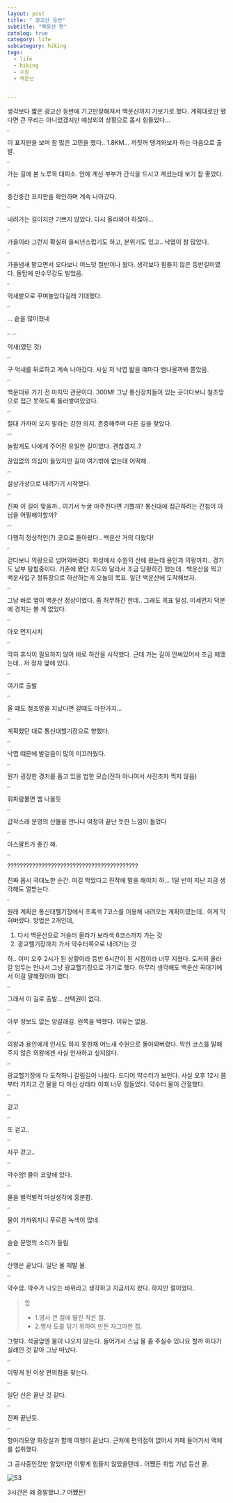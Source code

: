 ```yaml
---
layout: post
title: " 광교산 등반"
subtitle: "백운산 편"
catalog: true
category: life
subcategory: hiking
tags:
  - life
  - hiking
  - 수원
  - 백운산


---
```


 생각보다 짧은 광교산 등반에 기고만장해져서 백운산까지 가보기로 했다. 계획대로만 됐다면 큰 무리는 아니었겠지만 예상외의 상황으로  몹시 힘들었다...

<img src="https://cdn.jsdelivr.net/gh/junsoopooh/junsoopooh.github.io/img/life231217/1.webp" alt="1" style="zoom: 20%;" />

  이 표지판을 보며 참 많은 고민을 했다.. 1.8KM... 까짓꺼 댕겨와보자 하는 마음으로 출발.



<img src="https://cdn.jsdelivr.net/gh/junsoopooh/junsoopooh.github.io/img/life231217/2.webp" alt="2" style="zoom: 20%;" />

가는 길에 본 노루목 대피소. 안에 계신 부부가 간식을 드시고 계셨는데 보기 참 좋았다.



<img src="https://cdn.jsdelivr.net/gh/junsoopooh/junsoopooh.github.io/img/life231217/3.webp" alt="3" style="zoom: 20%;" />

 중간중간 표지판을 확인하며 계속 나아갔다.



<img src="https://cdn.jsdelivr.net/gh/junsoopooh/junsoopooh.github.io/img/life231217/4.webp" alt="4" style="zoom: 20%;" />

내려가는 길이지만 기쁘지 않았다. 다시 올라와야 하잖아...



<img src="https://cdn.jsdelivr.net/gh/junsoopooh/junsoopooh.github.io/img/life231217/5.webp" alt="5" style="zoom: 20%;" />

가을이라 그런지 확실히 을씨년스럽기도 하고, 분위기도 있고.. 낙엽이 참 많았다.



<img src="https://cdn.jsdelivr.net/gh/junsoopooh/junsoopooh.github.io/img/life231217/6.webp" alt="6" style="zoom: 20%;" />

 가을냄새 맡으면서 오다보니 어느덧 절반이나 왔다. 생각보다 힘들지 않은 등반길이였다. 돌탑에 만수무강도 빌었음.



<img src="https://cdn.jsdelivr.net/gh/junsoopooh/junsoopooh.github.io/img/life231217/9.webp" alt="9" style="zoom: 20%;" />

억새밭으로 꾸며놓았다길래 기대했다.



<img src="https://cdn.jsdelivr.net/gh/junsoopooh/junsoopooh.github.io/img/life231217/10.webp" alt="10" style="zoom: 20%;" />

... 숱을 많이쳤네



<img src="https://cdn.jsdelivr.net/gh/junsoopooh/junsoopooh.github.io/img/life231217/11-1.webp" alt="11-1" style="zoom: 20%;" />

<img src="https://cdn.jsdelivr.net/gh/junsoopooh/junsoopooh.github.io/img/life231217/11-2.webp" alt="11-2" style="zoom: 20%;" />

억새(였던 것)



<img src="https://cdn.jsdelivr.net/gh/junsoopooh/junsoopooh.github.io/img/life231217/11-3.webp" alt="11-3" style="zoom: 20%;" />

구 억새를 뒤로하고 계속 나아갔다. 사실 저 낙엽 밟을 떄마다 뱀나올까봐 쫄았음.



<img src="https://cdn.jsdelivr.net/gh/junsoopooh/junsoopooh.github.io/img/life231217/11-5.webp" alt="11-5" style="zoom: 20%;" />

백운대로 가기 전 마지막 관문이다. 300M! 그냥 통신장치들이 있는 곳이다보니 철조망으로 접근 못하도록 둘러쌓여있었다. 

<img src="https://cdn.jsdelivr.net/gh/junsoopooh/junsoopooh.github.io/img/life231217/11-6.webp" alt="11-6" style="zoom: 20%;" />

절대 가까이 오지 말라는 강한 의지. 존중해주며 다른 길을 찾았다.



<img src="https://cdn.jsdelivr.net/gh/junsoopooh/junsoopooh.github.io/img/life231217/11-10.webp" alt="11-10" style="zoom: 20%;" />

놀랍게도 나에게 주어진 유일한 길이었다. 괜찮겠지..?



끊임없의 의심이 들었지만 길이 여기밖에 없는데 어떡해..



<img src="https://cdn.jsdelivr.net/gh/junsoopooh/junsoopooh.github.io/img/life231217/11-8.webp" alt="11-8" style="zoom: 20%;" />

설상가상으로 내려가기 시작했다.



<img src="https://cdn.jsdelivr.net/gh/junsoopooh/junsoopooh.github.io/img/life231217/11-9.webp" alt="11-9" style="zoom: 20%;" />

진짜 이 길이 맞을까.. 여기서 누굴 마주친다면 기쁠까? 통신대에 접근하려는 간첩이 아님을 어필해야할까?



<img src="https://cdn.jsdelivr.net/gh/junsoopooh/junsoopooh.github.io/img/life231217/11-12.webp" alt="11-12" style="zoom: 20%;" />

 다행히 정상적인(?) 곳으로 돌아왔다.. 백운산 거의 다왔다!



<img src="https://cdn.jsdelivr.net/gh/junsoopooh/junsoopooh.github.io/img/life231217/11.webp" alt="11" style="zoom: 20%;" />

걷다보니 의왕으로 넘어와버렸다. 화성에서 수원의 산에 왔는데 용인과 의왕까지.. 경기도 남부 탐험중이다. 기존에 봤던 지도와 달라서 조금 당황하긴 했는데.. 백운산을 찍고 백운사입구 정류장으로 하산하는게 오늘의 목표. 일단 백운산에 도착해보자.



<img src="https://cdn.jsdelivr.net/gh/junsoopooh/junsoopooh.github.io/img/life231217/12.webp" alt="12" style="zoom: 20%;" />

그냥 바로 옆이 백운산 정상이였다. 좀 허무하긴 한데.. 그래도 목표 달성. 미세먼지 덕분에 경치는 볼 게 없었다.



<img src="https://cdn.jsdelivr.net/gh/junsoopooh/junsoopooh.github.io/img/life231217/14.webp" alt="14" style="zoom: 20%;" />

아오 먼지시치



<img src="https://cdn.jsdelivr.net/gh/junsoopooh/junsoopooh.github.io/img/life231217/15.webp" alt="15" style="zoom: 20%;" />

 딱히 휴식이 필요하지 않아 바로 하산을 시작했다. 근데 가는 길이 안써있어서 조금 헤맸는데.. 저 정자 옆에 있다.



<img src="https://cdn.jsdelivr.net/gh/junsoopooh/junsoopooh.github.io/img/life231217/16.webp" alt="16" style="zoom: 20%;" />

여기로 출발



<img src="https://cdn.jsdelivr.net/gh/junsoopooh/junsoopooh.github.io/img/life231217/17.webp" alt="17" style="zoom: 20%;" />

 올 떄도 철조망을 지났다면 갈때도 마찬가지...



<img src="https://cdn.jsdelivr.net/gh/junsoopooh/junsoopooh.github.io/img/life231217/18.webp" alt="18" style="zoom: 20%;" />

계획했던 대로 통신대헬기장으로 향했다.





<img src="https://cdn.jsdelivr.net/gh/junsoopooh/junsoopooh.github.io/img/life231217/19.webp" alt="19" style="zoom: 20%;" />

 낙엽 떄문에 발걸음이 많이 미끄러웠다.





<img src="https://cdn.jsdelivr.net/gh/junsoopooh/junsoopooh.github.io/img/life231217/20.webp" alt="20" style="zoom: 20%;" />

 뭔가 굉장한 경치를 품고 있을 법한 모습(전혀 아니여서 사진조차 찍지 않음)





<img src="https://cdn.jsdelivr.net/gh/junsoopooh/junsoopooh.github.io/img/life231217/21.webp" alt="21" style="zoom: 20%;" />

 휘파람불면 뱀 나올듯





<img src="https://cdn.jsdelivr.net/gh/junsoopooh/junsoopooh.github.io/img/life231217/22.webp" alt="22" style="zoom: 20%;" />

갑작스레 문명의 산물을 만나니 여정이 끝난 듯한 느낌이 들었다



<img src="https://cdn.jsdelivr.net/gh/junsoopooh/junsoopooh.github.io/img/life231217/23.webp" alt="23" style="zoom: 20%;" />

아스팔트가 좋긴 해.



<img src="https://cdn.jsdelivr.net/gh/junsoopooh/junsoopooh.github.io/img/life231217/50.webp" alt="50" style="zoom: 20%;" />

??????????????????????????????????????????

진짜 몹시 극대노한 순간. 여길 막았다고 진작에 말을 해야지 하... 1달 반이 지난 지금 생각해도 열받는다.





<img src="https://cdn.jsdelivr.net/gh/junsoopooh/junsoopooh.github.io/img/log231126/3.webp" alt="3" style="zoom: 20%;" />

원래 계획은 통신대헬기장에서 초록색 7코스를 이용해 내려오는 계획이였는데.. 이게 막혀버렸다. 방법은 2개인데,

1. 다시 백운산으로 거슬러 올라가 보라색 6코스까지 가는 것
2. 광교헬기장까지 가서 약수터쪽으로 내려가는 것

하.. 이미 오후 2시가 된 상황이라 등반 6시간이 된 시점이라 너무 지쳤다. 도저히 올라갈 엄두는 안나서 그냥 광교헬기장으로 가기로 했다. 아무리 생각해도 백운산 꼭대기에서 이걸 말해줬어야 했다.





<img src="https://cdn.jsdelivr.net/gh/junsoopooh/junsoopooh.github.io/img/life231217/51.webp" alt="51" style="zoom: 20%;" />

그래서 이 길로 출발... 선택권이 없다.



<img src="https://cdn.jsdelivr.net/gh/junsoopooh/junsoopooh.github.io/img/life231217/24.webp" alt="24" style="zoom: 20%;" />

아무 정보도 없는 양갈래길. 왼쪽을 택했다. 이유는 없음.



<img src="https://cdn.jsdelivr.net/gh/junsoopooh/junsoopooh.github.io/img/life231217/25.webp" alt="25" style="zoom: 20%;" />

의왕과 용인에게 인사도 하지 못한채 어느새 수원으로 돌아와버렸다. 막힌 코스를 말해주지 않은 의왕에겐 사실 인사하고 싶지않다.



<img src="https://cdn.jsdelivr.net/gh/junsoopooh/junsoopooh.github.io/img/life231217/28.webp" alt="28" style="zoom: 20%;" />

 광교헬기장에 다 도착하니 갈림길이 나왔다. 드디어 약수터가 보인다. 사실 오후 12시 쯤부터 가지고 간 물을 다 마신 상태라 이때 너무 힘들었다. 약수터 물이 간절했다.



<img src="https://cdn.jsdelivr.net/gh/junsoopooh/junsoopooh.github.io/img/life231217/29.webp" alt="29" style="zoom: 20%;" />

걷고



<img src="https://cdn.jsdelivr.net/gh/junsoopooh/junsoopooh.github.io/img/life231217/30.webp" alt="30" style="zoom: 20%;" />

또 걷고..

<img src="https://cdn.jsdelivr.net/gh/junsoopooh/junsoopooh.github.io/img/life231217/31.webp" alt="31" style="zoom: 20%;" />

자꾸 걷고..



<img src="https://cdn.jsdelivr.net/gh/junsoopooh/junsoopooh.github.io/img/life231217/33.webp" alt="33" style="zoom: 20%;" />

 약수암! 물이 코앞에 있다.



<img src="https://cdn.jsdelivr.net/gh/junsoopooh/junsoopooh.github.io/img/life231217/34.webp" alt="34" style="zoom: 20%;" />

 물을 벌컥벌컥 마실생각에 흥분함.



<img src="https://cdn.jsdelivr.net/gh/junsoopooh/junsoopooh.github.io/img/life231217/35.webp" alt="35" style="zoom: 20%;" />

물이 가까워지니 푸르른 녹색이 많네.



<img src="https://cdn.jsdelivr.net/gh/junsoopooh/junsoopooh.github.io/img/life231217/36.webp" alt="36" style="zoom: 20%;" />

슬슬 문명의 소리가 들림



<img src="https://cdn.jsdelivr.net/gh/junsoopooh/junsoopooh.github.io/img/life231217/37.webp" alt="37" style="zoom: 20%;" />

산행은 끝났다. 일단 물 제발 물.



<img src="https://cdn.jsdelivr.net/gh/junsoopooh/junsoopooh.github.io/img/life231217/38.webp" alt="38" style="zoom: 20%;" />

약수암. 약수가 나오는 바위라고 생각하고 지금까지 왔다. 하지만 절이었다. 

> 암
>
> - 1.명사 큰 절에 딸린 작은 절.
> - 2.명사 도를 닦기 위하여 만든 자그마한 집.

 그렇다. 석굴암엔 물이 나오지 않는다. 들어가서 스님 물 좀 주실수 있나요 할까 하다가 실례인 것 같아 그냥 떠났다. 

<img src="https://cdn.jsdelivr.net/gh/junsoopooh/junsoopooh.github.io/img/life231217/39.webp" alt="39" style="zoom: 20%;" />

이렇게 된 이상 편의점을 찾는다.



<img src="https://cdn.jsdelivr.net/gh/junsoopooh/junsoopooh.github.io/img/life231217/40.webp" alt="40" style="zoom: 20%;" />

일단 산은 끝난 것 같다.



<img src="https://cdn.jsdelivr.net/gh/junsoopooh/junsoopooh.github.io/img/life231217/41.webp" alt="41" style="zoom: 20%;" />

진짜 끝난듯.


<img src="https://cdn.jsdelivr.net/gh/junsoopooh/junsoopooh.github.io/img/life231217/42.webp" alt="42" style="zoom: 20%;" />

항아리모양 화장실과 함께 여행이 끝났다. 근처에 편의점이 없어서 카페 들어가서 액체를 섭취했다.

그 공사중인것만 알았다면 이렇게 힘들지 않았을텐데..  어쨌든 취업 기념 등산 끝.





<img src="https://cdn.jsdelivr.net/gh/junsoopooh/junsoopooh.github.io/img/life231217/53.webp" alt="53" />



3시간은 왜 증발했냐..? 어쩄든!